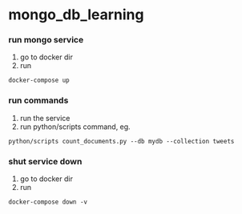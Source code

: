 # mongo_db_learning
### run mongo service
1. go to docker dir
2. run
```commandline
docker-compose up
```
### run commands
1. run the service
2. run python/scripts command, eg.
```commandline
python/scripts count_documents.py --db mydb --collection tweets
```
### shut service down
1. go to docker dir
2. run
```commandline
docker-compose down -v
```
